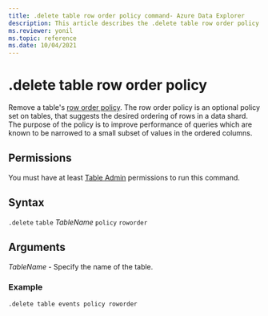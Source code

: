 ```yaml
---
title: .delete table row order policy command- Azure Data Explorer
description: This article describes the .delete table row order policy command in Azure Data Explorer.
ms.reviewer: yonil
ms.topic: reference
ms.date: 10/04/2021
---
```

# .delete table row order policy

Remove a table's [row order policy](roworderpolicy.md). The row order policy is an optional policy set on tables, that suggests the desired ordering of rows in a data shard. The purpose of the policy is to improve performance of queries which are known to be narrowed to a small subset of values in the ordered columns.

## Permissions

You must have at least [Table Admin](access-control/role-based-access-control.md) permissions to run this command.

## Syntax

`.delete` `table` *TableName* `policy` `roworder` 

## Arguments

*TableName* - Specify the name of the table.  

### Example

```kusto
.delete table events policy roworder 
```
